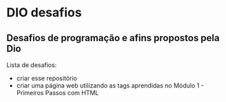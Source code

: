 # DIO desafios
 ## Desafios de programação e afins propostos pela Dio

Lista de desafios:
 - criar esse repositório
 - criar uma página web utilizando as tags aprendidas no Módulo 1 - Primeiros Passos com HTML
